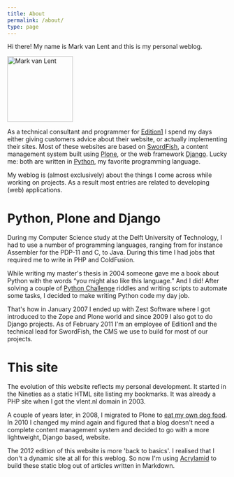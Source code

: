 ```yaml
---
title: About
permalink: /about/
type: page
---
```


Hi there! My name is Mark van Lent and this is my personal weblog.

<img class="float-left" src="/images/mark-van-lent.png" width="150px" height="150px"
     alt="Mark van Lent" title="Mark van Lent">

As a technical consultant and programmer for
[Edition1](http://www.edition1.nl) I spend my days either giving
customers advice about their website, or actually implementing their
sites. Most of these websites are based on
[SwordFish](http://www.swordfish.nl/), a content management system
built using [Plone](http://plone.org/), or the web framework
[Django](http://www.djangoproject.com/). Lucky me: both are written in
[Python](http://www.python.org/), my favorite programming language.

My weblog is (almost exclusively) about the things I come across while
working on projects. As a result most entries are related to
developing (web) applications.

# Python, Plone and Django

During my Computer Science study at the Delft University of
Technology, I had to use a number of programming languages, ranging
from for instance Assembler for the PDP-11 and C, to Java. During this
time I had jobs that required me to write in PHP and ColdFusion.

While writing my master's thesis in 2004 someone gave me a book about
Python with the words “you might also like this language.” And I did!
After solving a couple of
[Python Challenge](http://www.pythonchallenge.com/) riddles and
writing scripts to automate some tasks, I decided to make writing
Python code my day job.

That's how in January 2007 I ended up with Zest Software where I got
introduced to the Zope and Plone world and since 2009 I also got to do
Django projects. As of February 2011 I'm an employee of Edition1 and
the technical lead for SwordFish, the CMS we use to build for most of
our projects.

# This site

The evolution of this website reflects my personal development. It
started in the Nineties as a static HTML site listing my bookmarks. It
was already a PHP site when I got the vlent.nl domain in 2003.

A couple of years later, in 2008, I migrated to Plone to
[eat my own dog food](http://en.wikipedia.org/wiki/Eating_your_own_dog_food). In
2010 I changed my mind again and figured that a blog doesn't need a
complete content management system and decided to go with a more
lightweight, Django based, website.

The 2012 edition of this website is more 'back to basics'. I realised
that I don't a dynamic site at all for this weblog. So now I'm using
[Acrylamid](https://github.com/posativ/acrylamid/) to build these
static blog out of articles written in Markdown.
